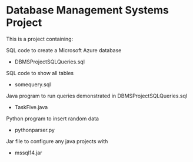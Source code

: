 # Database Management Systems Project

This is a project containing:  

SQL code to create a Microsoft Azure database  
* DBMSProjectSQLQueries.sql

SQL code to show all tables
* somequery.sql

Java program to run queries demonstrated in DBMSProjectSQLQueries.sql
* TaskFive.java

Python program to insert random data
* pythonparser<span>.</span>py

Jar file to configure any java projects with
* mssql14.jar